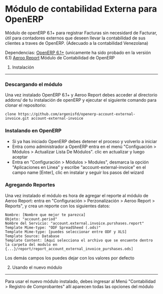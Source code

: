 Módulo de contabilidad Externa para OpenERP
===========================================

Módulo de openERP 6.1+ para registrar Facturas sin necesidard de Facturar, útil para contadores externos 
que deseen llevar la contabilidad de sus clientes a traves de OpenERP. (Adecuado a la contabilidad Venezolana)

Dependencias:
[OpenERP 6.1+][1]  (unicamente ha sido probado en la versión 6.1) 
[Aeroo Report][2] 
Módulo de Contabilidad de OpenERP

1) Instalación
---------------

### Descargando el módulo

Una vez instalado OpenERP 6.1+ y Aeroo Report debes acceder al directorio addons/ de tu instalación de openERP
y ejecutar el siguiente comando para clonar el repositorio:
	
	clone https://github.com/argenisfd/openerp-account-external-invoice.git account-external-invoice

### Instalando en OpenERP

* Si ya has iniciado OpenERP debes detener el proceso y volverlo a iniciar
* Entra como administrador a OpenERP entra en el menú "Configuación > Módulos > Actualizar Lista De Módulos". clic en actualizar y luego aceptar
* Entra en "Configuración > Módulos > Modules", desmarca la opción "Aplicaciones en Linea" y escribe "account-external-invoice" en el campo name [Enter], clic en instalar y seguir los pasos del wizard

### Agregando Reportes
	
Una vez instalado el módulo es hora de agregar el reporte al módulo de Aeroo Report:
entra en "Configuración > Perzonalización > Aeroo Report > Reports", y crea un reporte con los siguientes datos:

	Nombre: [Nombre que mejor te parezca]
	Objeto: "account.period"
	Nombre del Servicio: "account.external.invoice.purshases.report"
	Template Mime-type: "ODF SpreadSheed (.ods)"
	Template Mime-type: [puedes seleccionar entre ODF y XLS]
	Template Source: Database
	Template Content: [Aquí selecciona el archivo que se encuente dentro la carpeta del modulo en {...}/report/report_account_external_invoice_purshases.ods]

Los demás campos los puedes dejar con los valores por defecto

2) Usando el nuevo módulo
---------------------------

Para usar el nuevo módulo instalado, debes ingresar al Menú "Contabilidad > Registro de Comprobantes" allí aparecen todas las opciones del módulo  



[1]: http://nightly.openerp.com/6.1/releases/
[2]: http://www.alistek.com/wiki/index.php/Main_Page